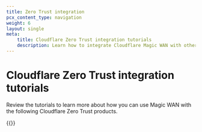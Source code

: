 ```yaml
---
title: Zero Trust integration
pcx_content_type: navigation
weight: 6
layout: single
meta:
    title: Cloudflare Zero Trust integration tutorials
    description: Learn how to integrate Cloudflare Magic WAN with other Cloudflare Zero Trust products, such as Cloudflare Gateway and Cloudflare WARP.
---
```


# Cloudflare Zero Trust integration tutorials

Review the tutorials to learn more about how you can use Magic WAN with the following Cloudflare Zero Trust products.

{{<directory-listing>}}